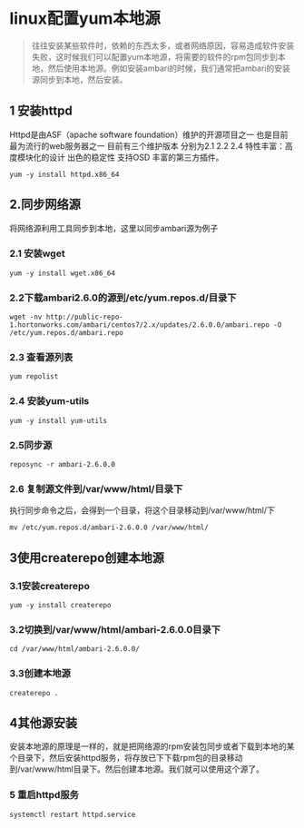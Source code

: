 # linux配置yum本地源

> 往往安装某些软件时，依赖的东西太多，或者网络原因，容易造成软件安装失败，这时候我们可以配置yum本地源，将需要的软件的rpm包同步到本地，然后使用本地源。例如安装ambari的时候，我们通常把ambari的安装源同步到本地，然后安装。



## 1 安装httpd 

 Httpd是由ASF（apache software foundation）维护的开源项目之一 也是目前最为流行的web服务器之一 目前有三个维护版本 分别为2.1 2.2 2.4 特性丰富：高度模块化的设计 出色的稳定性 支持OSD 丰富的第三方插件。

```
yum -y install httpd.x86_64
```



## 2.同步网络源

将网络源利用工具同步到本地，这里以同步ambari源为例子

### 2.1 安装wget 

```
yum -y install wget.x86_64
```

### 2.2下载ambari2.6.0的源到/etc/yum.repos.d/目录下

```
wget -nv http://public-repo-1.hortonworks.com/ambari/centos7/2.x/updates/2.6.0.0/ambari.repo -O /etc/yum.repos.d/ambari.repo
```

### 2.3 查看源列表 

```
yum repolist
```

### 2.4 安装yum-utils 

```
yum -y install yum-utils
```

### 2.5同步源

```
reposync -r ambari-2.6.0.0
```

### 2.6 复制源文件到/var/www/html/目录下 

执行同步命令之后，会得到一个目录，将这个目录移动到/var/www/html/下

```
mv /etc/yum.repos.d/ambari-2.6.0.0 /var/www/html/
```

## 3使用createrepo创建本地源

### 3.1安装createrepo 

```
yum -y install createrepo
```

### 3.2切换到/var/www/html/ambari-2.6.0.0目录下 

```
cd /var/www/html/ambari-2.6.0.0/
```

### 3.3创建本地源

```
createrepo .
```

## 4其他源安装

安装本地源的原理是一样的，就是把网络源的rpm安装包同步或者下载到本地的某个目录下，然后安装httpd服务，将存放已下下载rpm包的目录移动到/var/www/html目录下。然后创建本地源。我们就可以使用这个源了。

### 5 重启httpd服务 

````
systemctl restart httpd.service
````

